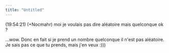 ```yaml
---
title: "Untitled"
---
```


(19:54:21) (+Nocmahr) moi je voulais pas dire aléatoire mais quelconque ok ?

...wow. Donc en fait si je prend un nombre quelconque il n'est pas aléatoire.
Je sais pas ce que tu prends, mais j'en veux :)))

